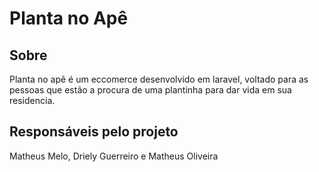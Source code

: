 # Planta no Apê

## Sobre
Planta no apê é um eccomerce desenvolvido em laravel, voltado para as pessoas que estão a procura de uma plantinha para dar vida em sua residencia.

## Responsáveis pelo projeto
Matheus Melo, Driely Guerreiro e Matheus Oliveira
